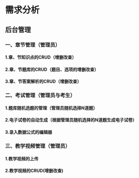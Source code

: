 # 需求分析

## 后台管理

### 一、章节管理（管理员）

#### 1.章、节知识点的CRUD（增删改查）

#### 2.章、节题库的CRUD（题目、选项的增删改查）

#### 3.章、节答案解析的CRUD（增删改查）

### 二、考试管理（管理员与考生）

#### 1.题库随机选题的管理（管理员随机选择N道题）

#### 2.电子试卷的自动生成（根据管理员随机选择的N道题生成电子试卷）

#### 3.录入数据公式的编辑器

### 三、教学视频管理（管理员）

#### 1.教学视频的上传

#### 2.教学视频的CRUD(增删改查)